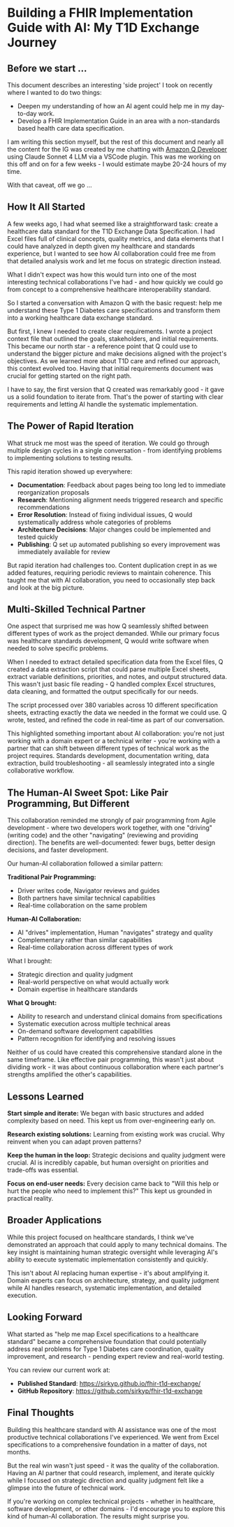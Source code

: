 # Building a FHIR Implementation Guide with AI: My T1D Exchange Journey

## Before we start ...

This document describes an interesting 'side project' I took on recently where I wanted to do two things:
- Deepen my understanding of how an AI agent could help me in my day-to-day work.
- Develop a FHIR Implementation Guide in an area with a non-standards based health care data specification.

I am writing this section myself, but the rest of this document and nearly all the content for the IG was created by me chatting with [Amazon Q Developer](https://aws.amazon.com/q/developer/) using Claude Sonnet 4 LLM via a VSCode plugin. This was me working on this off and on for a few weeks - I would estimate maybe 20-24 hours of my time. 

With that caveat, off we go ...

## How It All Started

A few weeks ago, I had what seemed like a straightforward task: create a healthcare data standard for the T1D Exchange Data Specification. I had Excel files full of clinical concepts, quality metrics, and data elements that I could have analyzed in depth given my healthcare and standards experience, but I wanted to see how AI collaboration could free me from that detailed analysis work and let me focus on strategic direction instead.

What I didn't expect was how this would turn into one of the most interesting technical collaborations I've had - and how quickly we could go from concept to a comprehensive healthcare interoperability standard.

So I started a conversation with Amazon Q with the basic request: help me understand these Type 1 Diabetes care specifications and transform them into a working healthcare data exchange standard.

But first, I knew I needed to create clear requirements. I wrote a project context file that outlined the goals, stakeholders, and initial requirements. This became our north star - a reference point that Q could use to understand the bigger picture and make decisions aligned with the project's objectives. As we learned more about T1D care and refined our approach, this context evolved too. Having that initial requirements document was crucial for getting started on the right path.

I have to say, the first version that Q created was remarkably good - it gave us a solid foundation to iterate from. That's the power of starting with clear requirements and letting AI handle the systematic implementation.

## The Power of Rapid Iteration

What struck me most was the speed of iteration. We could go through multiple design cycles in a single conversation - from identifying problems to implementing solutions to testing results.

This rapid iteration showed up everywhere:
- **Documentation**: Feedback about pages being too long led to immediate reorganization proposals
- **Research**: Mentioning alignment needs triggered research and specific recommendations
- **Error Resolution**: Instead of fixing individual issues, Q would systematically address whole categories of problems
- **Architecture Decisions**: Major changes could be implemented and tested quickly
- **Publishing**: Q set up automated publishing so every improvement was immediately available for review

But rapid iteration had challenges too. Content duplication crept in as we added features, requiring periodic reviews to maintain coherence. This taught me that with AI collaboration, you need to occasionally step back and look at the big picture.

## Multi-Skilled Technical Partner

One aspect that surprised me was how Q seamlessly shifted between different types of work as the project demanded. While our primary focus was healthcare standards development, Q would write software when needed to solve specific problems.

When I needed to extract detailed specification data from the Excel files, Q created a data extraction script that could parse multiple Excel sheets, extract variable definitions, priorities, and notes, and output structured data. This wasn't just basic file reading - Q handled complex Excel structures, data cleaning, and formatted the output specifically for our needs.

The script processed over 380 variables across 10 different specification sheets, extracting exactly the data we needed in the format we could use. Q wrote, tested, and refined the code in real-time as part of our conversation.

This highlighted something important about AI collaboration: you're not just working with a domain expert or a technical writer - you're working with a partner that can shift between different types of technical work as the project requires. Standards development, documentation writing, data extraction, build troubleshooting - all seamlessly integrated into a single collaborative workflow.

## The Human-AI Sweet Spot: Like Pair Programming, But Different

This collaboration reminded me strongly of pair programming from Agile development - where two developers work together, with one "driving" (writing code) and the other "navigating" (reviewing and providing direction). The benefits are well-documented: fewer bugs, better design decisions, and faster development.

Our human-AI collaboration followed a similar pattern:

**Traditional Pair Programming:**
- Driver writes code, Navigator reviews and guides
- Both partners have similar technical capabilities
- Real-time collaboration on the same problem

**Human-AI Collaboration:**
- AI "drives" implementation, Human "navigates" strategy and quality
- Complementary rather than similar capabilities
- Real-time collaboration across different types of work

What I brought:
- Strategic direction and quality judgment
- Real-world perspective on what would actually work
- Domain expertise in healthcare standards

**What Q brought:**
- Ability to research and understand clinical domains from specifications
- Systematic execution across multiple technical areas
- On-demand software development capabilities
- Pattern recognition for identifying and resolving issues

Neither of us could have created this comprehensive standard alone in the same timeframe. Like effective pair programming, this wasn't just about dividing work - it was about continuous collaboration where each partner's strengths amplified the other's capabilities.



## Lessons Learned

**Start simple and iterate:** We began with basic structures and added complexity based on need. This kept us from over-engineering early on.

**Research existing solutions:** Learning from existing work was crucial. Why reinvent when you can adapt proven patterns?

**Keep the human in the loop:** Strategic decisions and quality judgment were crucial. AI is incredibly capable, but human oversight on priorities and trade-offs was essential.

**Focus on end-user needs:** Every decision came back to "Will this help or hurt the people who need to implement this?" This kept us grounded in practical reality.

## Broader Applications

While this project focused on healthcare standards, I think we've demonstrated an approach that could apply to many technical domains. The key insight is maintaining human strategic oversight while leveraging AI's ability to execute systematic implementation consistently and quickly.

This isn't about AI replacing human expertise - it's about amplifying it. Domain experts can focus on architecture, strategy, and quality judgment while AI handles research, systematic implementation, and detailed execution.

## Looking Forward

What started as "help me map Excel specifications to a healthcare standard" became a comprehensive foundation that could potentially address real problems for Type 1 Diabetes care coordination, quality improvement, and research - pending expert review and real-world testing.

You can review our current work at:
- **Published Standard**: https://sirkyp.github.io/fhir-t1d-exchange/
- **GitHub Repository**: https://github.com/sirkyp/fhir-t1d-exchange

## Final Thoughts

Building this healthcare standard with AI assistance was one of the most productive technical collaborations I've experienced. We went from Excel specifications to a comprehensive foundation in a matter of days, not months.

But the real win wasn't just speed - it was the quality of the collaboration. Having an AI partner that could research, implement, and iterate quickly while I focused on strategic direction and quality judgment felt like a glimpse into the future of technical work.

If you're working on complex technical projects - whether in healthcare, software development, or other domains - I'd encourage you to explore this kind of human-AI collaboration. The results might surprise you.

